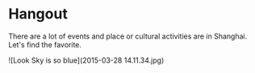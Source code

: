 # Hangout

There are a lot of events and place or cultural activities are in Shanghai. Let's find the favorite.



![Look Sky is so blue](2015-03-28 14.11.34.jpg)
